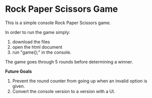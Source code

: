 # Rock Paper Scissors Game

This is a simple console Rock Paper Scissors game.  

In order to run the game simply:  
1. download the files
2. open the html document
3. run "game();" in the console.  

The game goes through 5 rounds before determining a winner.  

**Future Goals**
1. Prevent the round counter from going up when an invalid option is given.  
2. Convert the console version to a version with a UI.
